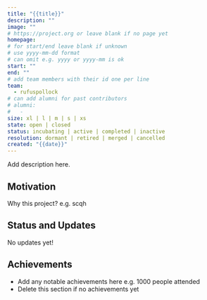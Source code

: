 ```yaml
---
title: "{{title}}"
description: ""
image: ""
# https://project.org or leave blank if no page yet
homepage:
# for start/end leave blank if unknown
# use yyyy-mm-dd format
# can omit e.g. yyyy or yyyy-mm is ok
start: ""
end: ""
# add team members with their id one per line
team:
  - rufuspollock
# can add alumni for past contributors
# alumni:
#   - 
size: xl | l | m | s | xs
state: open | closed
status: incubating | active | completed | inactive
resolution: dormant | retired | merged | cancelled
created: "{{date}}"
---
```


Add description here.

## Motivation

Why this project? e.g. scqh

## Status and Updates

No updates yet!

## Achievements

- Add any notable achievements here e.g. 1000 people attended
- Delete this section if no achievements yet
